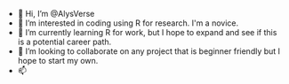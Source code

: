- 👋 Hi, I’m @AlysVerse
- 👀 I’m interested in coding using R for research. I'm a novice.
- 🌱 I’m currently learning R for work, but I hope to expand and see if this is a potential career path.
- 💞️ I’m looking to collaborate on any project that is beginner friendly but I hope to start my own.
- 📫 

<!---
AlysVerse/AlysVerse is a ✨ special ✨ repository because its `README.md` (this file) appears on your GitHub profile.
You can click the Preview link to take a look at your changes.
--->

